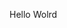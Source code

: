 Hello Wolrd



















































































































































































































































































































































































































































































































































































































































































































































































































































































































































































































































































































































































































































































































































































































































































































































































































































































































































































































































































































































































































































































































































































































































































































































































































































































































































































































































































































































































































































































































































































































































































































































































































































































































































































































































































































































































































































































































































